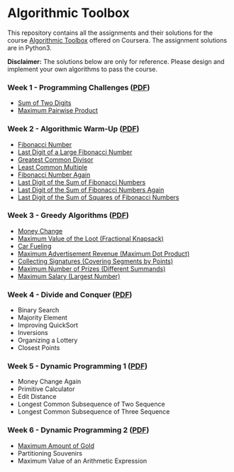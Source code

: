 # Algorithmic Toolbox
This repository contains all the assignments and their solutions for the course [Algorithmic Toolbox](https://www.coursera.org/learn/algorithmic-toolbox?specialization=data-structures-algorithms) offered on Coursera. The assignment solutions are in Python3.

__Disclaimer:__ The solutions below are only for reference. Please design and implement your own algorithms to pass the course.

### Week 1 - Programming Challenges ([PDF](https://github.com/murilogustineli/Data-Structures-and-Algorithms/blob/main/1-Algorithmic-Toolbox/Assignment-Descriptions/week1_programming_challenges.pdf))
- [Sum of Two Digits](https://github.com/murilogustineli/Data-Structures-and-Algorithms/blob/main/1-Algorithmic-Toolbox/Programming-Solutions/1.1-APlusB.py)
- [Maximum Pairwise Product](https://github.com/murilogustineli/Data-Structures-and-Algorithms/blob/main/1-Algorithmic-Toolbox/Programming-Solutions/1.2-max_pairwise_product_optimized.py)

### Week 2 - Algorithmic Warm-Up ([PDF](https://github.com/murilogustineli/Data-Structures-and-Algorithms/blob/main/1-Algorithmic-Toolbox/Assignment-Descriptions/week2_algorithmic_warmup.pdf))
- [Fibonacci Number](https://github.com/murilogustineli/Data-Structures-and-Algorithms/blob/main/1-Algorithmic-Toolbox/Programming-Solutions/2.1-fibonacci.py)
- [Last Digit of a Large Fibonacci Number](https://github.com/murilogustineli/Data-Structures-and-Algorithms/blob/main/1-Algorithmic-Toolbox/Programming-Solutions/2.2-fibonacci_last_digit.py)
- [Greatest Common Divisor](https://github.com/murilogustineli/Data-Structures-and-Algorithms/blob/main/1-Algorithmic-Toolbox/Programming-Solutions/2.3-gcd.py)
- [Least Common Multiple](https://github.com/murilogustineli/Data-Structures-and-Algorithms/blob/main/1-Algorithmic-Toolbox/Programming-Solutions/2.4-lcm.py)
- [Fibonacci Number Again](https://github.com/murilogustineli/Data-Structures-and-Algorithms/blob/main/1-Algorithmic-Toolbox/Programming-Solutions/2.5-fibonacci_huge.py)
- [Last Digit of the Sum of Fibonacci Numbers](https://github.com/murilogustineli/Data-Structures-and-Algorithms/blob/main/1-Algorithmic-Toolbox/Programming-Solutions/2.6-fibonacci_sum_last_digit.py)
- [Last Digit of the Sum of Fibonacci Numbers Again](https://github.com/murilogustineli/Data-Structures-and-Algorithms/blob/main/1-Algorithmic-Toolbox/Programming-Solutions/2.7-fibonacci_partial_sum.py)
- [Last Digit of the Sum of Squares of Fibonacci Numbers](https://github.com/murilogustineli/Data-Structures-and-Algorithms/blob/main/1-Algorithmic-Toolbox/Programming-Solutions/2.8-fibonacci_sum_squares.py)

### Week 3 - Greedy Algorithms ([PDF](https://github.com/murilogustineli/Data-Structures-and-Algorithms/blob/main/1-Algorithmic-Toolbox/Assignment-Descriptions/week3_greedy_algorithms.pdf))
- [Money Change](https://github.com/murilogustineli/Data-Structures-and-Algorithms/blob/main/1-Algorithmic-Toolbox/Programming-Solutions/3.1-change.py)
- [Maximum Value of the Loot (Fractional Knapsack)](https://github.com/murilogustineli/Data-Structures-and-Algorithms/blob/main/1-Algorithmic-Toolbox/Programming-Solutions/3.2-fractional_knapsack.py)
- [Car Fueling](https://github.com/murilogustineli/Data-Structures-and-Algorithms/blob/main/1-Algorithmic-Toolbox/Programming-Solutions/3.3-car_fueling.py)
- [Maximum Advertisement Revenue (Maximum Dot Product)](https://github.com/murilogustineli/Data-Structures-and-Algorithms/blob/main/1-Algorithmic-Toolbox/Programming-Solutions/3.4-dot_product.py)
- [Collecting Signatures (Covering Segments by Points)](https://github.com/murilogustineli/Data-Structures-and-Algorithms/blob/main/1-Algorithmic-Toolbox/Programming-Solutions/3.5-covering_segments.py)
- [Maximum Number of Prizes (Different Summands)](https://github.com/murilogustineli/Data-Structures-and-Algorithms/blob/main/1-Algorithmic-Toolbox/Programming-Solutions/3.6-different_summands.py)
- [Maximum Salary (Largest Number)](https://github.com/murilogustineli/Data-Structures-and-Algorithms/blob/main/1-Algorithmic-Toolbox/Programming-Solutions/3.7-largest_number.py)

### Week 4 - Divide and Conquer ([PDF](https://github.com/murilogustineli/Data-Structures-and-Algorithms/blob/main/1-Algorithmic-Toolbox/Assignment-Descriptions/week4_divide_and_conquer.pdf))
- Binary Search
- Majority Element
- Improving QuickSort
- Inversions
- Organizing a Lottery
- Closest Points

### Week 5 - Dynamic Programming 1 ([PDF](https://github.com/murilogustineli/Data-Structures-and-Algorithms/blob/main/1-Algorithmic-Toolbox/Assignment-Descriptions/week5_dynamic_programming1.pdf))
- Money Change Again
- Primitive Calculator
- Edit Distance
- Longest Common Subsequence of Two Sequence
- Longest Common Subsequence of Three Sequence

### Week 6 - Dynamic Programming 2 ([PDF](https://github.com/murilogustineli/Data-Structures-and-Algorithms/blob/main/1-Algorithmic-Toolbox/Assignment-Descriptions/week6_dynamic_programming2.pdf))
- [Maximum Amount of Gold](https://github.com/murilogustineli/Data-Structures-and-Algorithms/blob/main/1-Algorithmic-Toolbox/Programming-Solutions/6.1-knapsack.py)
- Partitioning Souvenirs
- Maximum Value of an Arithmetic Expression
